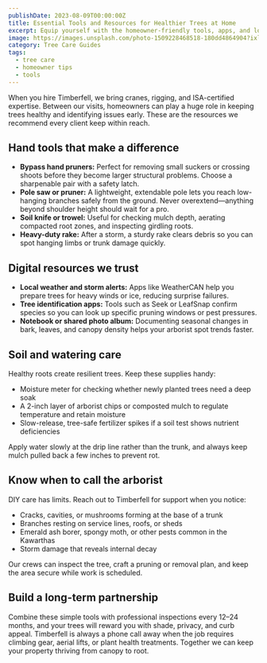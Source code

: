 ```yaml
---
publishDate: 2023-08-09T00:00:00Z
title: Essential Tools and Resources for Healthier Trees at Home
excerpt: Equip yourself with the homeowner-friendly tools, apps, and local resources that keep your trees safer between professional visits.
image: https://images.unsplash.com/photo-1509228468518-180dd4864904?ixlib=rb-4.0.3&auto=format&fit=crop&w=1674&q=80
category: Tree Care Guides
tags:
  - tree care
  - homeowner tips
  - tools
---
```


When you hire Timberfell, we bring cranes, rigging, and ISA-certified expertise. Between our visits, homeowners can play a huge role in keeping trees healthy and identifying issues early. These are the resources we recommend every client keep within reach.

## Hand tools that make a difference

- **Bypass hand pruners:** Perfect for removing small suckers or crossing shoots before they become larger structural problems. Choose a sharpenable pair with a safety latch.
- **Pole saw or pruner:** A lightweight, extendable pole lets you reach low-hanging branches safely from the ground. Never overextend—anything beyond shoulder height should wait for a pro.
- **Soil knife or trowel:** Useful for checking mulch depth, aerating compacted root zones, and inspecting girdling roots.
- **Heavy-duty rake:** After a storm, a sturdy rake clears debris so you can spot hanging limbs or trunk damage quickly.

## Digital resources we trust

- **Local weather and storm alerts:** Apps like WeatherCAN help you prepare trees for heavy winds or ice, reducing surprise failures.
- **Tree identification apps:** Tools such as Seek or LeafSnap confirm species so you can look up specific pruning windows or pest pressures.
- **Notebook or shared photo album:** Documenting seasonal changes in bark, leaves, and canopy density helps your arborist spot trends faster.

## Soil and watering care

Healthy roots create resilient trees. Keep these supplies handy:

- Moisture meter for checking whether newly planted trees need a deep soak
- A 2-inch layer of arborist chips or composted mulch to regulate temperature and retain moisture
- Slow-release, tree-safe fertilizer spikes if a soil test shows nutrient deficiencies

Apply water slowly at the drip line rather than the trunk, and always keep mulch pulled back a few inches to prevent rot.

## Know when to call the arborist

DIY care has limits. Reach out to Timberfell for support when you notice:

- Cracks, cavities, or mushrooms forming at the base of a trunk
- Branches resting on service lines, roofs, or sheds
- Emerald ash borer, spongy moth, or other pests common in the Kawarthas
- Storm damage that reveals internal decay

Our crews can inspect the tree, craft a pruning or removal plan, and keep the area secure while work is scheduled.

## Build a long-term partnership

Combine these simple tools with professional inspections every 12–24 months, and your trees will reward you with shade, privacy, and curb appeal. Timberfell is always a phone call away when the job requires climbing gear, aerial lifts, or plant health treatments. Together we can keep your property thriving from canopy to root.
